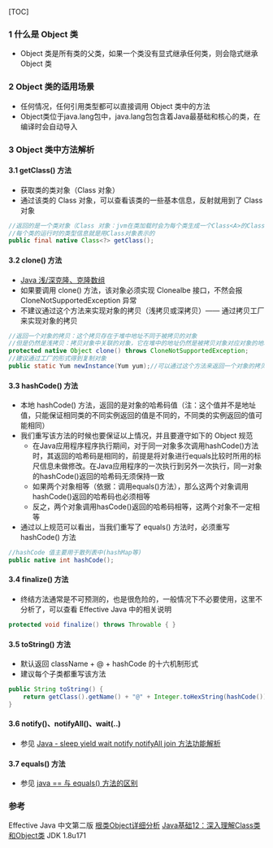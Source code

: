 [TOC]

### 1 什么是 Object 类

- Object 类是所有类的父类，如果一个类没有显式继承任何类，则会隐式继承 Object 类

### 2 Object 类的适用场景

- 任何情况，任何引用类型都可以直接调用 Object 类中的方法
- Object类位于java.lang包中，java.lang包包含着Java最基础和核心的类，在编译时会自动导入 

### 3 Object 类中方法解析

#### 3.1 getClass() 方法

- 获取类的类对象（Class 对象）
- 通过该类的 Class 对象，可以查看该类的一些基本信息，反射就用到了 Class 对象

```java
//返回的是一个类对象（Class 对象：jvm在类加载时会为每个类生成一个Class<A>的Class对象在Java堆中，每个A类型的实例都要通过这个Class对象来进行实例化），所以这个 Class 对象是唯一的，只有第一次加载的时候才会生成
//每个类的运行时的类型信息就是用Class对象表示的
public final native Class<?> getClass();
```

#### 3.2 clone() 方法

- [Java 浅/深克隆、克隆数组](https://blog.csdn.net/kangsa998/article/details/90695848)
- 如果要调用 clone() 方法，该对象必须实现 Clonealbe 接口，不然会报 CloneNotSupportedException 异常
- 不建议通过这个方法来实现对象的拷贝（浅拷贝或深拷贝）—— 通过拷贝工厂来实现对象的拷贝

```java
//返回一个对象的拷贝：这个拷贝存在于堆中地址不同于被拷贝的对象
//但是仍然是浅拷贝：拷贝对象中关联的对象，它在堆中的地址仍然是被拷贝对象对应对象的地址
protected native Object clone() throws CloneNotSupportedException;
//建议通过工厂的形式得到复制对象
public static Yum newInstance(Yum yum);//可以通过这个方法来返回一个对象的拷贝
```

#### 3.3 hashCode() 方法

- 本地 hashCode() 方法，返回的是对象的哈希码值（注：这个值并不是地址值，只能保证相同类的不同实例返回的值是不同的，不同类的实例返回的值可能相同）
- 我们重写该方法的时候也要保证以上情况，并且要遵守如下的 Object 规范
  - 在Java应用程序程序执行期间，对于同一对象多次调用hashCode()方法时，其返回的哈希码是相同的，前提是将对象进行equals比较时所用的标尺信息未做修改。在Java应用程序的一次执行到另外一次执行，同一对象的hashCode()返回的哈希码无须保持一致 
  - 如果两个对象相等（依据：调用equals()方法），那么这两个对象调用hashCode()返回的哈希码也必须相等 
  - 反之，两个对象调用hasCode()返回的哈希码相等，这两个对象不一定相等 
- 通过以上规范可以看出，当我们重写了 equals() 方法时，必须重写 hashCode() 方法

```java
//hashCode 值主要用于散列表中(hashMap等)
public native int hashCode();
```

#### 3.4 finalize() 方法

- 终结方法通常是不可预测的，也是很危险的，一般情况下不必要使用，这里不分析了，可以查看 Effective Java 中的相关说明

```java
protected void finalize() throws Throwable { }
```

#### 3.5 toString() 方法

- 默认返回 className + @ + hashCode 的十六机制形式
- 建议每个子类都重写该方法

```java
public String toString() {
    return getClass().getName() + "@" + Integer.toHexString(hashCode());
}
```

#### 3.6 notify()、notifyAll()、wait(..)

- 参见 [Java - sleep yield wait notify notifyAll join 方法功能解析](https://blog.csdn.net/kangsa998/article/details/94414283)

#### 3.7 equals() 方法

- 参见 [java == 与 equals() 方法的区别](https://blog.csdn.net/kangsa998/article/details/95116295)

### 参考

Effective Java 中文第二版
[根类Object详细分析](https://ihenu.iteye.com/blog/2233249)
[Java基础12：深入理解Class类和Object类](https://www.jianshu.com/p/a509edc4fc08)
JDK 1.8u171
